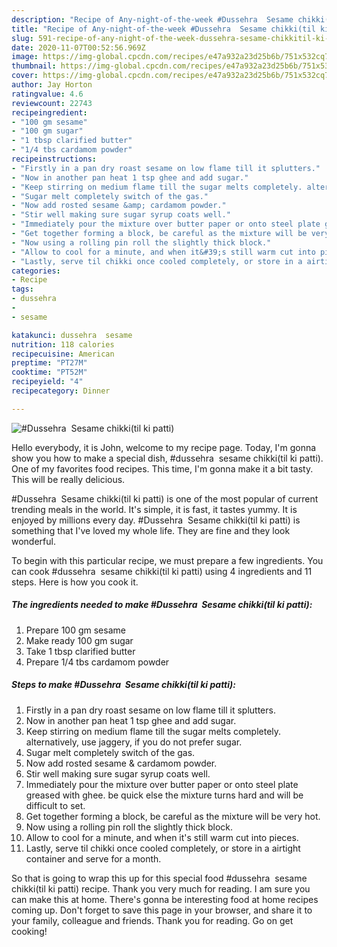 ```yaml
---
description: "Recipe of Any-night-of-the-week #Dussehra  Sesame chikki(til ki patti)"
title: "Recipe of Any-night-of-the-week #Dussehra  Sesame chikki(til ki patti)"
slug: 591-recipe-of-any-night-of-the-week-dussehra-sesame-chikkitil-ki-patti
date: 2020-11-07T00:52:56.969Z
image: https://img-global.cpcdn.com/recipes/e47a932a23d25b6b/751x532cq70/dussehra-sesame-chikkitil-ki-patti-recipe-main-photo.jpg
thumbnail: https://img-global.cpcdn.com/recipes/e47a932a23d25b6b/751x532cq70/dussehra-sesame-chikkitil-ki-patti-recipe-main-photo.jpg
cover: https://img-global.cpcdn.com/recipes/e47a932a23d25b6b/751x532cq70/dussehra-sesame-chikkitil-ki-patti-recipe-main-photo.jpg
author: Jay Horton
ratingvalue: 4.6
reviewcount: 22743
recipeingredient:
- "100 gm sesame"
- "100 gm sugar"
- "1 tbsp clarified butter"
- "1/4 tbs cardamom powder"
recipeinstructions:
- "Firstly in a pan dry roast sesame on low flame till it splutters."
- "Now in another pan heat 1 tsp ghee and add sugar."
- "Keep stirring on medium flame till the sugar melts completely. alternatively, use jaggery, if you do not prefer sugar."
- "Sugar melt completely switch of the gas."
- "Now add rosted sesame &amp; cardamom powder."
- "Stir well making sure sugar syrup coats well."
- "Immediately pour the mixture over butter paper or onto steel plate greased with ghee. be quick else the mixture turns hard and will be difficult to set."
- "Get together forming a block, be careful as the mixture will be very hot."
- "Now using a rolling pin roll the slightly thick block."
- "Allow to cool for a minute, and when it&#39;s still warm cut into pieces."
- "Lastly, serve til chikki once cooled completely, or store in a airtight container and serve for a month."
categories:
- Recipe
tags:
- dussehra
- 
- sesame

katakunci: dussehra  sesame 
nutrition: 118 calories
recipecuisine: American
preptime: "PT27M"
cooktime: "PT52M"
recipeyield: "4"
recipecategory: Dinner

---
```



![#Dussehra  Sesame chikki(til ki patti)](https://img-global.cpcdn.com/recipes/e47a932a23d25b6b/751x532cq70/dussehra-sesame-chikkitil-ki-patti-recipe-main-photo.jpg)

Hello everybody, it is John, welcome to my recipe page. Today, I'm gonna show you how to make a special dish, #dussehra  sesame chikki(til ki patti). One of my favorites food recipes. This time, I'm gonna make it a bit tasty. This will be really delicious.

#Dussehra  Sesame chikki(til ki patti) is one of the most popular of current trending meals in the world. It's simple, it is fast, it tastes yummy. It is enjoyed by millions every day. #Dussehra  Sesame chikki(til ki patti) is something that I've loved my whole life. They are fine and they look wonderful.




To begin with this particular recipe, we must prepare a few ingredients. You can cook #dussehra  sesame chikki(til ki patti) using 4 ingredients and 11 steps. Here is how you cook it.

<!--inarticleads1-->

##### The ingredients needed to make #Dussehra  Sesame chikki(til ki patti):

1. Prepare 100 gm sesame
1. Make ready 100 gm sugar
1. Take 1 tbsp clarified butter
1. Prepare 1/4 tbs cardamom powder




<!--inarticleads2-->

##### Steps to make #Dussehra  Sesame chikki(til ki patti):

1. Firstly in a pan dry roast sesame on low flame till it splutters.
1. Now in another pan heat 1 tsp ghee and add sugar.
1. Keep stirring on medium flame till the sugar melts completely. alternatively, use jaggery, if you do not prefer sugar.
1. Sugar melt completely switch of the gas.
1. Now add rosted sesame &amp; cardamom powder.
1. Stir well making sure sugar syrup coats well.
1. Immediately pour the mixture over butter paper or onto steel plate greased with ghee. be quick else the mixture turns hard and will be difficult to set.
1. Get together forming a block, be careful as the mixture will be very hot.
1. Now using a rolling pin roll the slightly thick block.
1. Allow to cool for a minute, and when it&#39;s still warm cut into pieces.
1. Lastly, serve til chikki once cooled completely, or store in a airtight container and serve for a month.




So that is going to wrap this up for this special food #dussehra  sesame chikki(til ki patti) recipe. Thank you very much for reading. I am sure you can make this at home. There's gonna be interesting food at home recipes coming up. Don't forget to save this page in your browser, and share it to your family, colleague and friends. Thank you for reading. Go on get cooking!
